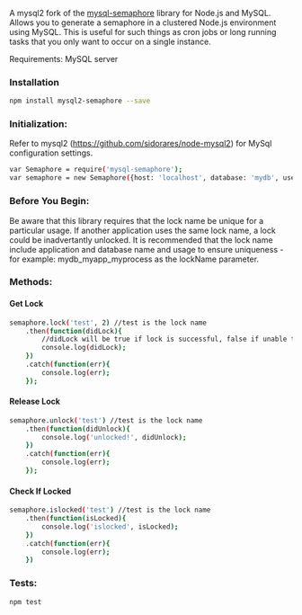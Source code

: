 A mysql2 fork of the [mysql-semaphore](https://www.npmjs.com/package/mysql-semaphore) library for Node.js and MySQL. Allows you to generate a semaphore in a clustered Node.js environment using MySQL. This is useful for such things as cron jobs or long running tasks that you only want to occur on a single instance. 

Requirements:
MySQL server

### Installation

```sh
npm install mysql2-semaphore --save
```

### Initialization:

Refer to mysql2 (https://github.com/sidorares/node-mysql2) for MySql configuration settings.

```sh
var Semaphore = require('mysql-semaphore');
var semaphore = new Semaphore({host: 'localhost', database: 'mydb', user: 'someuser', password: 'somepassword'});
```

### Before You Begin:
Be aware that this library requires that the lock name be unique for a particular usage. If another application uses the same lock name, a lock could be inadvertantly unlocked. It is recommended that the lock name include application and database name and usage to ensure uniqueness - for example: mydb_myapp_myprocess as the lockName parameter.

### Methods:

#### Get Lock

```sh
semaphore.lock('test', 2) //test is the lock name
	.then(function(didLock){
		//didLock will be true if lock is successful, false if unable to attain a lock
		console.log(didLock);
	})
	.catch(function(err){
		console.log(err);
	});
```

#### Release Lock

```sh
semaphore.unlock('test') //test is the lock name
	.then(function(didUnlock){
		console.log('unlocked!', didUnlock);
	})
	.catch(function(err){
		console.log(err);
	});
```

#### Check If Locked

```sh
semaphore.islocked('test') //test is the lock name
	.then(function(isLocked){
		console.log('islocked', isLocked);
	})
	.catch(function(err){
		console.log(err);
	})
```


### Tests:

```sh
npm test
```
